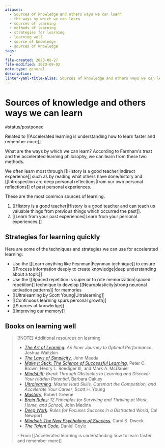 ```yaml
---
aliases:
  - Sources of knowledge and others ways we can learn
  - the ways by which we can learn
  - sources of learning
  - methods of learning
  - strategies for learning
  - learning well
  - source of knowledge
  - sources of knowledge
tags:
  - 
file-created: 2023-08-27
file-modified: 2023-09-02
note-type: general
description: 
linter-yaml-title-alias: Sources of knowledge and others ways we can learn
---
```


# Sources of knowledge and others ways we can learn

#status/postponed

Related to [[Accelerated learning is understanding how to learn faster and remember more]]

What are the ways by which we can learn? According to Farnham's treat and the accelerated learning philosophy, we can learn from these two methods.

We often learn most through [[History is a good teacher|indirect experience]] such as by reading what others have done/history and [[Introspection are deep personal reflections|from our own personal reflections]] of past personal experiences.

These are the most common sources of learning.

1. [[History is a good teacher|History is a good teacher and can teach us valuable things from previous things which occurred the past]].
2. [[Learn from your past experiences|Learn from your personal experiences.]]

## Strategies for learning quickly

Here are some of the techniques and strategies we can use for accelerated learning:

- Use the [[Learn anything like Feynman|Feynman technique]] to ensure [[Process information deeply to create knowledge|deep understanding about a topic]]
- Use the [[Spaced repetition is superior to rote memorization|spaced repetition]] technique to develop [[Neuroplasticity|strong neuronal activation patterns]] for memories
- [[Ultralearning by Scott Young|Ultralearning]]
- [[Continuous learning spurs personal growth]]
- [[Sources of knowledge]]
- [[Improving our memory]]

## Books on learning well

> [!NOTE] Additional resources on learning
>
> -   [*The Art of Learning*](https://www.amazon.com/gp/product/0743277465/ref=as_li_qf_asin_il_tl?ie=UTF8&tag=farnamstreet-20&creative=9325&linkCode=as2&creativeASIN=0743277465&linkId=2f00b43c3ed5ac641fe2a2474e6aca80)*: An Inner Journey to Optimal Performance*, Joshua Waitzkin
> -   [*The Laws of Simplicity*](https://www.amazon.com/gp/product/0262134721/ref=as_li_qf_asin_il_tl?ie=UTF8&tag=farnamstreet-20&creative=9325&linkCode=as2&creativeASIN=0262134721&linkId=688b0a6a85f90186588f6ad3f2bf5a17), John Maeda
> -   [*Make It Stick: The Science of Successful Learning*](https://www.amazon.com/gp/product/0674729013/ref=as_li_qf_asin_il_tl?ie=UTF8&tag=farnamstreet-20&creative=9325&linkCode=as2&creativeASIN=0674729013&linkId=177ccd4cfcb7da0071cf03a70d39a766), Peter C. Brown, Henry L. Roediger III, and Mark A. McDaniel
> -   [*Mindshift*](https://www.amazon.com/gp/product/B01J2SU2QM/ref=as_li_qf_asin_il_tl?ie=UTF8&tag=farnamstreet-20&creative=9325&linkCode=as2&creativeASIN=B01J2SU2QM&linkId=cd369f9f400a91bbaa4abfbcb8cd037c)*: Break Through Obstacles to Learning and Discover Your Hidden Potential*, Barbara Oakley
> -   [*Ultralearning*](https://www.amazon.com/gp/product/006285268X/ref=as_li_qf_asin_il_tl?ie=UTF8&tag=farnamstreet-20&creative=9325&linkCode=as2&creativeASIN=006285268X&linkId=a3fb55c323d303d0ca39510cebc1488a)*: Master Hard Skills, Outsmart the Competition, and Accelerate Your Career*, Scott H. Young
> -   [*Mastery*](https://www.amazon.com/gp/product/014312417X/ref=as_li_qf_asin_il_tl?ie=UTF8&tag=farnamstreet-20&creative=9325&linkCode=as2&creativeASIN=014312417X&linkId=a9b42c653b976fdad53363347471d0ce), Robert Greene
> -   [*Brain Rules*](https://www.amazon.com/gp/product/098326337X/ref=as_li_qf_asin_il_tl?ie=UTF8&tag=farnamstreet-20&creative=9325&linkCode=as2&creativeASIN=098326337X&linkId=6726b56ba988cf7ac3138b42624c3c48)*: 12 Principles for Surviving and Thriving at Work, Home, and School*, John Medina
> -   [*Deep Work*](https://www.amazon.com/gp/product/1455586692/ref=as_li_qf_asin_il_tl?ie=UTF8&tag=farnamstreet-20&creative=9325&linkCode=as2&creativeASIN=1455586692&linkId=75a4289cdbae6ad914db68578d8a7abc)*: Rules for Focuses Success in a Distracted World*, Cal Newport
> -   [*Mindset: The New Psychology of Success*](https://www.amazon.com/gp/product/0345472322/ref=as_li_qf_asin_il_tl?ie=UTF8&tag=farnamstreet-20&creative=9325&linkCode=as2&creativeASIN=0345472322&linkId=ab1a24b0234678e3f6d5eab3ff0e038c), Carol S. Dweck
> -   [*The Talent Code*](https://www.amazon.com/gp/product/0099519852/ref=as_li_qf_asin_il_tl?ie=UTF8&tag=farnamstreet-20&creative=9325&linkCode=as2&creativeASIN=0099519852&linkId=bd1e631ccdd2bd2522cb46bb55586457), Daniel Coyle
>
>  \- From [[Accelerated learning is understanding how to learn faster and remember more]]
